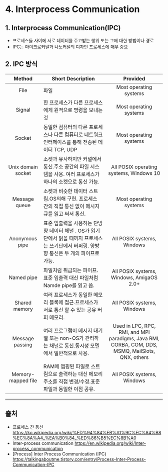 # 4. Interprocess Communication

## 1. Interprocess Communication(IPC)

- 프로세스들 사이에 서로 데이터를 주고받는 행위 또는 그에 대한 방법이나 경로
- IPC는 마이크로커널과 나노커널의 디자인 프로세스에 매우 중요

## 2. IPC 방식

|       Method       | Short Description                                                                                                                          |                                             Provided                                              |
| :----------------: | ------------------------------------------------------------------------------------------------------------------------------------------ | :-----------------------------------------------------------------------------------------------: |
|        File        | 파일                                                                                                                                       |                                      Most operating systems                                       |
|       Signal       | 한 프로세스가 다른 프로세스에게 원격으로 명령을 보내는 것                                                                                  |                                      Most operating systems                                       |
|       Socket       | 동일한 컴퓨터의 다른 프로세스나 다른 컴퓨터로 네트워크 인터페이스를 통해 전송된 데이터 TCP, UDP                                            |                                      Most operating systems                                       |
| Unix domain socket | 소켓과 유사하지만 커널에서 통신.주소 공간의 파일 시스템을 사용. 여러 프로세스가 하나의 소켓으로 통신 가능.                                 |                              All POSIX operating systems, Windows 10                              |
|   Message queue    | 소켓과 비슷한 데이터 스트림.OS의해 구현. 프로세스 간의 직접 통신 없이 메시지 큐를 읽고 써서 통신.                                          |                                      Most operating systems                                       |
|   Anonymous pipe   | 표준 입출력을 사용하는 단방향 데이터 체널 . OS가 읽기단에서 읽을 때까지 프로세스는 쓰기단에서 버퍼링. 양방향 통신은 두 개의 파이프로 가능. |                                    All POSIX systems, Windows                                     |
|     Named pipe     | 파일처럼 취급되는 파이프. 표준 입출력 대신 파일처럼 Namde pipe를 읽고 씀.                                                                  |                             All POSIX systems, Windows, AmigaOS 2.0+                              |
|   Shared memory    | 여러 프로세스가 동일한 메모리 블록에 접근.프로세스가 서로 통신 할 수 있는 공유 버퍼 메모리.                                                |                                    All POSIX systems, Windows                                     |
|  Message passing   | 여러 프로그램이 메시지 대기열 또는 non-OS가 관리하는 채널로 통신.동시성 모델에서 일반적으로 사용.                                          | Used in LPC, RPC, RMI, and MPI paradigms, Java RMI, CORBA, COM, DDS, MSMQ, MailSlots, QNX, others |
| Memory-mapped file | RAM에 맵핑된 파일로 스트림으로 출력하는 대신 메모리 주소를 직접 변경/수정.표준 파일과 동일한 이점 공유.                                    |                                    All POSIX systems, Windows                                     |

---

## 출처

- 프로세스 간 통신 <https://ko.wikipedia.org/wiki/%ED%94%84%EB%A1%9C%EC%84%B8%EC%8A%A4_%EA%B0%84_%ED%86%B5%EC%8B%A0>
- Inter-process communication <https://en.wikipedia.org/wiki/Inter-process_communication>
- [Process] Inter Process Communication (IPC) <https://talkingaboutme.tistory.com/entry/Process-Inter-Process-Communication-IPC>
